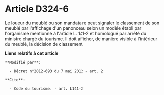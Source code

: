# Article D324-6

Le loueur du meublé ou son mandataire peut signaler le classement de son meublé par l'affichage d'un panonceau selon un
modèle établi par l'organisme mentionné à l'article L. 141-2 et homologué par arrêté du ministre chargé du tourisme. Il doit
afficher, de manière visible à l'intérieur du meublé, la décision de classement.

**Liens relatifs à cet article**

	**Modifié par**:

	  - Décret n°2012-693 du 7 mai 2012 - art. 2

	**Cite**:

	  - Code du tourisme. - art. L141-2
